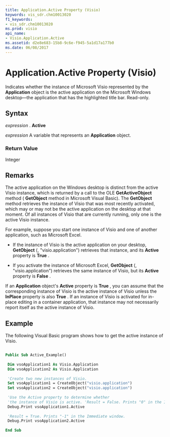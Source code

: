 ```yaml
---
title: Application.Active Property (Visio)
keywords: vis_sdr.chm10013020
f1_keywords:
- vis_sdr.chm10013020
ms.prod: visio
api_name:
- Visio.Application.Active
ms.assetid: d2e8e683-15b8-9c6e-f945-5a1d17a177b0
ms.date: 06/08/2017
---
```



# Application.Active Property (Visio)

Indicates whether the instance of Microsoft Visio represented by the **Application** object is the active application on the Microsoft Windows desktop—the application that has the highlighted title bar. Read-only.


## Syntax

 _expression_ . **Active**

 _expression_ A variable that represents an **Application** object.


### Return Value

Integer


## Remarks

The active application on the Windows desktop is distinct from the active Visio instance, which is returned by a call to the OLE **GetActiveObject** method ( **GetObject** method in Microsoft Visual Basic). The **GetObject** method retrieves the instance of Visio that was most recently activated, which may or may not be the active application on the desktop at that moment. Of all instances of Visio that are currently running, only one is the active Visio instance.

For example, suppose you start one instance of Visio and one of another application, such as Microsoft Excel.




- If the instance of Visio is the active application on your desktop, **GetObject** (, "visio.application") retrieves that instance, and its **Active** property is **True** .
    
- If you activate the instance of Microsoft Excel, **GetObject** (, "visio.application") retrieves the same instance of Visio, but its **Active** property is **False** .
    


If an **Application** object's **Active** property is **True** , you can assume that the corresponding instance of Visio is the active instance of Visio unless the **InPlace** property is also **True** . If an instance of Visio is activated for in-place editing in a container application, that instance may not necessarily report itself as the active instance of Visio.


## Example

The following Visual Basic program shows how to get the active instance of Visio.


```vb
 
Public Sub Active_Example() 
 
 Dim vsoApplication1 As Visio.Application 
 Dim vsoApplication2 As Visio.Application 
 
 'Create two new instances of Visio. 
 Set vsoApplication1 = CreateObject("visio.application") 
 Set vsoApplication2 = CreateObject("visio.application") 
 
 'Use the Active property to determine whether 
 'the instance of Visio is active. 'Result = False. Prints "0" in the Immediate window 
 Debug.Print vsoApplication1.Active 
 
 'Result = True. Prints "-1" in the Immediate window. 
 Debug.Print vsoApplication2.Active 
 
End Sub
```


